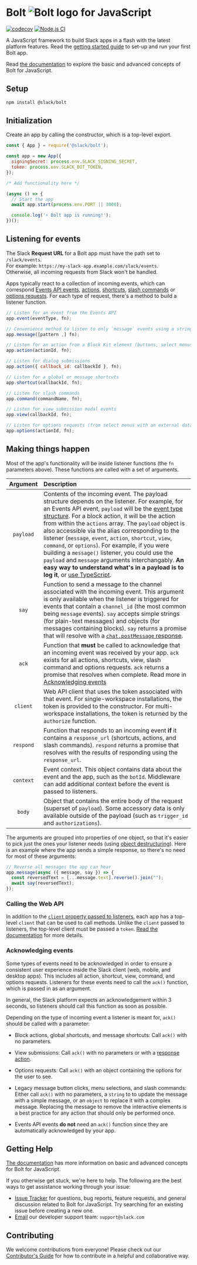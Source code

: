 # Bolt ![Bolt logo](docs/assets/bolt-logo.svg) for JavaScript

[![codecov](https://codecov.io/gh/slackapi/bolt-js/branch/main/graph/badge.svg?token=x4oCgiexvp)](https://codecov.io/gh/slackapi/bolt-js)
[![Node.js CI](https://github.com/slackapi/bolt-js/actions/workflows/ci-build.yml/badge.svg)](https://github.com/slackapi/bolt-js/actions/workflows/ci-build.yml)

A JavaScript framework to build Slack apps in a flash with the latest platform features. Read the [getting started guide](https://slack.dev/bolt-js/tutorial/getting-started) to set-up and run your first Bolt app.

Read [the documentation](https://slack.dev/bolt-js) to explore the basic and advanced concepts of Bolt for JavaScript.

## Setup

```bash
npm install @slack/bolt
```

## Initialization

Create an app by calling the constructor, which is a top-level export.

```js
const { App } = require('@slack/bolt');

const app = new App({
  signingSecret: process.env.SLACK_SIGNING_SECRET,
  token: process.env.SLACK_BOT_TOKEN,
});

/* Add functionality here */

(async () => {
  // Start the app
  await app.start(process.env.PORT || 3000);

  console.log('⚡️ Bolt app is running!');
})();
```

## Listening for events

The Slack **Request URL** for a Bolt app must have the path set to `/slack/events`.  
For example: `https://my-slack-app.example.com/slack/events`.  
Otherwise, all incoming requests from Slack won't be handled.

Apps typically react to a collection of incoming events, which can correspond [Events API events](https://api.slack.com/events-api), [actions](https://api.slack.com/interactivity/components), [shortcuts](https://api.slack.com/interactivity/shortcuts), [slash commands](https://api.slack.com/interactivity/slash-commands) or [options requests](https://api.slack.com/reference/block-kit/block-elements#external_select). For each type of
request, there's a method to build a listener function.

```js
// Listen for an event from the Events API
app.event(eventType, fn);

// Convenience method to listen to only `message` events using a string or RegExp
app.message([pattern ,] fn);

// Listen for an action from a Block Kit element (buttons, select menus, date pickers, etc)
app.action(actionId, fn);

// Listen for dialog submissions
app.action({ callback_id: callbackId }, fn);

// Listen for a global or message shortcuts
app.shortcut(callbackId, fn);

// Listen for slash commands
app.command(commandName, fn);

// Listen for view_submission modal events
app.view(callbackId, fn);

// Listen for options requests (from select menus with an external data source)
app.options(actionId, fn);
```

## Making things happen

Most of the app's functionality will be inside listener functions (the `fn` parameters above). These functions are called with a set of arguments.

| Argument  | Description  |
| :---: | :--- |
| `payload` | Contents of the incoming event. The payload structure depends on the listener. For example, for an Events API event, `payload` will be the [event type structure](https://api.slack.com/events-api#event_type_structure). For a block action, it will be the action from within the `actions` array. The `payload` object is also accessible via the alias corresponding to the listener (`message`, `event`, `action`, `shortcut`, `view`, `command`, or `options`). For example, if you were building a `message()` listener, you could use the `payload` and `message` arguments interchangably. **An easy way to understand what's in a payload is to log it**, or [use TypeScript](https://slack.dev/bolt-js/tutorial/using-typescript). |
| `say` | Function to send a message to the channel associated with the incoming event. This argument is only available when the listener is triggered for events that contain a `channel_id` (the most common being `message` events). `say` accepts simple strings (for plain-text messages) and objects (for messages containing blocks). `say` returns a promise that will resolve with a [`chat.postMessage` response](https://api.slack.com/methods/chat.postMessage).
| `ack` | Function that **must** be called to acknowledge that an incoming event was received by your app. `ack` exists for all actions, shortcuts, view, slash command and options requests. `ack` returns a promise that resolves when complete. Read more in [Acknowledging events](#acknowledging-events)
| `client` | Web API client that uses the token associated with that event. For single-workspace installations, the token is provided to the constructor. For multi-workspace installations, the token is returned by the `authorize` function.
| `respond` | Function that responds to an incoming event **if** it contains a `response_url` (shortcuts, actions, and slash commands). `respond` returns a promise that resolves with the results of responding using the `response_url`.
| `context` | Event context. This object contains data about the event and the app, such as the `botId`. Middleware can add additional context before the event is passed to listeners.
| `body` | Object that contains the entire body of the request (superset of `payload`). Some accessory data is only available outside of the payload (such as `trigger_id` and `authorizations`).


The arguments are grouped into properties of one object, so that it's easier to pick just the ones your listener needs (using
[object destructuring](https://developer.mozilla.org/en-US/docs/Web/JavaScript/Reference/Operators/Destructuring_assignment#Unpacking_fields_from_objects_passed_as_function_parameter)). Here is an example where the app sends a simple response, so there's no need for most of these arguments:

```js
// Reverse all messages the app can hear
app.message(async ({ message, say }) => {
  const reversedText = [...message.text].reverse().join("");
  await say(reversedText);
});
```

### Calling the Web API

In addition to the [`client` property passed to listeners](#making-things-happen), each app has a top-level `client` that can be used to call methods. Unlike the `client` passed to listeners, the top-level client must be passed a `token`. [Read the documentation](https://slack.dev/bolt-js/concepts#web-api) for more details.

### Acknowledging events

Some types of events need to be acknowledged in order to ensure a consistent user experience inside the Slack client (web, mobile, and desktop apps). This includes all action, shortcut, view, command, and options requests. Listeners for these events need to call the `ack()` function, which is passed in as an argument.

In general, the Slack platform expects an acknowledgement within 3 seconds, so listeners should call this function as soon as possible.

Depending on the type of incoming event a listener is meant for, `ack()` should be called with a parameter:

*  Block actions, global shortcuts, and message shortcuts: Call `ack()` with no parameters.

* View submissions: Call `ack()` with no parameters or with a [response action](https://api.slack.com/surfaces/modals/using#updating_response).

*  Options requests: Call `ack()` with an object containing the options for the user to see.

*  Legacy message button clicks, menu selections, and slash commands: Either call `ack()` with no parameters, a `string` to to update the message with a simple message, or an `object` to replace it with a complex message. Replacing the message to remove the interactive elements is a best practice for any action that should only be performed once.

* Events API events **do not** need an `ack()` function since they are automatically acknowledged by your app.

## Getting Help

[The documentation](https://slack.dev/bolt-js) has more information on basic and advanced concepts for Bolt for JavaScript.

If you otherwise get stuck, we're here to help. The following are the best ways to get assistance working through your issue:

  * [Issue Tracker](http://github.com/slackapi/bolt-js/issues) for questions, bug reports, feature requests, and general discussion related to Bolt for JavaScript. Try searching for an existing issue before creating a new one.
  * [Email](mailto:support@slack.com) our developer support team: `support@slack.com`
## Contributing

We welcome contributions from everyone! Please check out our
[Contributor's Guide](.github/contributing.md) for how to contribute in a
helpful and collaborative way.
